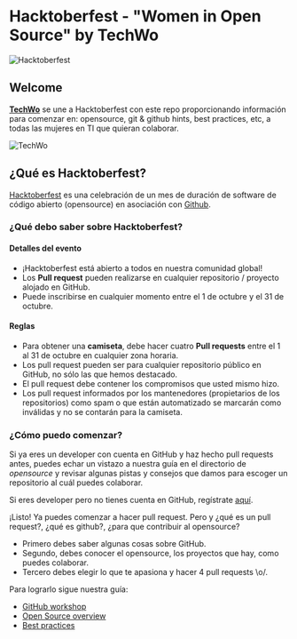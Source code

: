 # Hacktoberfest - "Women in Open Source" by TechWo

![Hacktoberfest][hf]

## Welcome
[**TechWo**][techwo] se une a Hacktoberfest con este repo proporcionando información para comenzar en: opensource, git &amp; github hints, best practices, etc, a todas las mujeres en TI que quieran colaborar.

![TechWo](https://www.techwo.org/wp-content/uploads/2017/04/logo_techwo.png)

## ¿Qué es Hacktoberfest?
[Hacktoberfest][hfurl] es una celebración de un mes de duración de software de código abierto (opensource) en asociación con [Github][github].

### ¿Qué debo saber sobre Hacktoberfest?

#### Detalles del evento

- ¡Hacktoberfest está abierto a todos en nuestra comunidad global!
- Los **Pull request** pueden realizarse en cualquier repositorio / proyecto alojado en GitHub.
- Puede inscribirse en cualquier momento entre el 1 de octubre y el 31 de octubre.

#### Reglas

- Para obtener una **camiseta**, debe hacer cuatro **Pull requests** entre el 1 al 31 de octubre en cualquier zona horaria.
- Los pull request pueden ser para cualquier repositorio público en GitHub, no sólo las que hemos destacado.
- El pull request debe contener los compromisos que usted mismo hizo.
- Los pull request informados por los mantenedores (propietarios de los repositorios) como spam o que están automatizado se marcarán como inválidas y no se contarán para la camiseta.

### ¿Cómo puedo comenzar?
Si ya eres un developer con cuenta en GitHub y haz hecho pull requests antes, puedes echar un vistazo a nuestra guía en el directorio de *opensource* y revisar algunas pistas y consejos que damos para escoger un repositorio al cuál puedes colaborar.

Si eres developer pero no tienes cuenta en GitHub, regístrate [aquí][githubreg].

¡Listo! Ya puedes comenzar a hacer pull request. Pero y ¿qué es un pull request?, ¿qué es github?, ¿para que contribuir al opensource?

- Primero debes saber algunas cosas sobre GitHub.
- Segundo, debes conocer el opensource, los proyectos que hay, como puedes colaborar.
- Tercero debes elegir lo que te apasiona y hacer 4 pull requests \o/.

Para lograrlo sigue nuestra guía:

- [GitHub workshop](../github-workshop/githubWorkshop.md)
- [Open Source overview](../opensource-overview/opensourceOverview.md)
- [Best practices](../best-practices/bestPractices.md)

[hf]: https://nyc3.digitaloceanspaces.com/hacktoberfest/Hacktoberfest17-Email-01.png
[hfurl]: https://hacktoberfest.digitalocean.com/
[github]: https://en.wikipedia.org/wiki/GitHub
[githubreg]: https://hacktoberfest.digitalocean.com/auth/github
[techwo]: https://techwo.org
